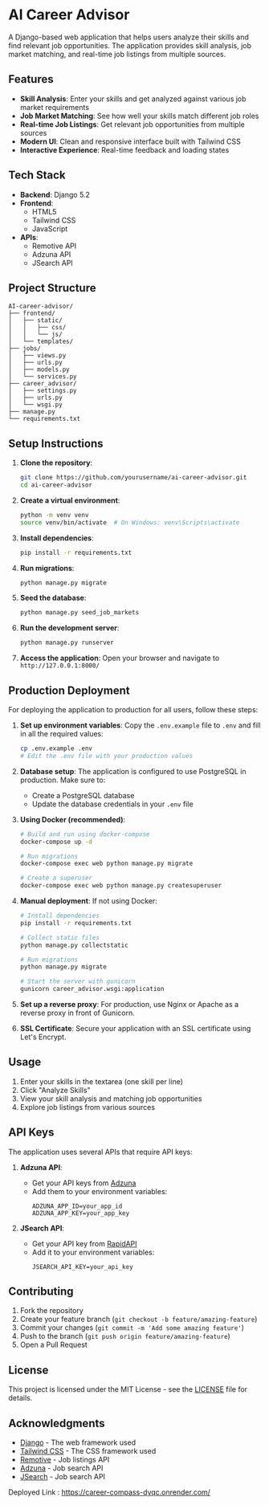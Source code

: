 # AI Career Advisor

A Django-based web application that helps users analyze their skills and find relevant job opportunities. The application provides skill analysis, job market matching, and real-time job listings from multiple sources.

## Features

- **Skill Analysis**: Enter your skills and get analyzed against various job market requirements
- **Job Market Matching**: See how well your skills match different job roles
- **Real-time Job Listings**: Get relevant job opportunities from multiple sources
- **Modern UI**: Clean and responsive interface built with Tailwind CSS
- **Interactive Experience**: Real-time feedback and loading states

## Tech Stack

- **Backend**: Django 5.2
- **Frontend**: 
  - HTML5
  - Tailwind CSS
  - JavaScript
- **APIs**:
  - Remotive API
  - Adzuna API
  - JSearch API

## Project Structure

```
AI-career-advisor/
├── frontend/
│   ├── static/
│   │   ├── css/
│   │   └── js/
│   └── templates/
├── jobs/
│   ├── views.py
│   ├── urls.py
│   ├── models.py
│   └── services.py
├── career_advisor/
│   ├── settings.py
│   ├── urls.py
│   └── wsgi.py
├── manage.py
└── requirements.txt
```

## Setup Instructions

1. **Clone the repository**:
   ```bash
   git clone https://github.com/yourusername/ai-career-advisor.git
   cd ai-career-advisor
   ```

2. **Create a virtual environment**:
   ```bash
   python -m venv venv
   source venv/bin/activate  # On Windows: venv\Scripts\activate
   ```

3. **Install dependencies**:
   ```bash
   pip install -r requirements.txt
   ```

4. **Run migrations**:
   ```bash
   python manage.py migrate
   ```

5. **Seed the database**:
   ```bash
   python manage.py seed_job_markets
   ```

6. **Run the development server**:
   ```bash
   python manage.py runserver
   ```

7. **Access the application**:
   Open your browser and navigate to `http://127.0.0.1:8000/`

## Production Deployment

For deploying the application to production for all users, follow these steps:

1. **Set up environment variables**:
   Copy the `.env.example` file to `.env` and fill in all the required values:
   ```bash
   cp .env.example .env
   # Edit the .env file with your production values
   ```

2. **Database setup**:
   The application is configured to use PostgreSQL in production. Make sure to:
   - Create a PostgreSQL database
   - Update the database credentials in your `.env` file

3. **Using Docker (recommended)**:
   ```bash
   # Build and run using docker-compose
   docker-compose up -d
   
   # Run migrations
   docker-compose exec web python manage.py migrate
   
   # Create a superuser
   docker-compose exec web python manage.py createsuperuser
   ```

4. **Manual deployment**:
   If not using Docker:
   ```bash
   # Install dependencies
   pip install -r requirements.txt
   
   # Collect static files
   python manage.py collectstatic
   
   # Run migrations
   python manage.py migrate
   
   # Start the server with gunicorn
   gunicorn career_advisor.wsgi:application
   ```

5. **Set up a reverse proxy**:
   For production, use Nginx or Apache as a reverse proxy in front of Gunicorn.

6. **SSL Certificate**:
   Secure your application with an SSL certificate using Let's Encrypt.

## Usage

1. Enter your skills in the textarea (one skill per line)
2. Click "Analyze Skills"
3. View your skill analysis and matching job opportunities
4. Explore job listings from various sources

## API Keys

The application uses several APIs that require API keys:

1. **Adzuna API**:
   - Get your API keys from [Adzuna](https://developer.adzuna.com/)
   - Add them to your environment variables:
     ```
     ADZUNA_APP_ID=your_app_id
     ADZUNA_APP_KEY=your_app_key
     ```

2. **JSearch API**:
   - Get your API key from [RapidAPI](https://rapidapi.com/letscrape-6bRBaEHQd/api/jsearch)
   - Add it to your environment variables:
     ```
     JSEARCH_API_KEY=your_api_key
     ```

## Contributing

1. Fork the repository
2. Create your feature branch (`git checkout -b feature/amazing-feature`)
3. Commit your changes (`git commit -m 'Add some amazing feature'`)
4. Push to the branch (`git push origin feature/amazing-feature`)
5. Open a Pull Request

## License

This project is licensed under the MIT License - see the [LICENSE](LICENSE) file for details.

## Acknowledgments

- [Django](https://www.djangoproject.com/) - The web framework used
- [Tailwind CSS](https://tailwindcss.com/) - The CSS framework used
- [Remotive](https://remotive.com/) - Job listings API
- [Adzuna](https://www.adzuna.com/) - Job search API
- [JSearch](https://jsearch.com/) - Job search API

Deployed Link : https://career-compass-dyqc.onrender.com/
